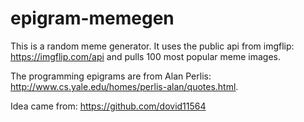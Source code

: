 # epigram-memegen

This is a random meme generator. It uses the public api from imgflip: https://imgflip.com/api and pulls 100 most popular meme images.

The programming epigrams are from Alan Perlis: http://www.cs.yale.edu/homes/perlis-alan/quotes.html.

Idea came from: https://github.com/dovid11564

